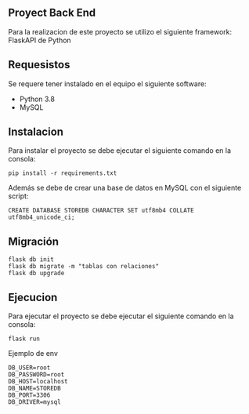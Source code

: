 ## Proyect Back End
Para la realizacion de este proyecto se utilizo el siguiente framework: FlaskAPI de Python

## Requesistos
Se requere tener instalado en el equipo el siguiente software:

- Python 3.8
- MySQL

## Instalacion
Para instalar el proyecto se debe ejecutar el siguiente comando en la consola:
```
pip install -r requirements.txt
```

Además se debe de crear una base de datos en MySQL con el siguiente script:
```
CREATE DATABASE STOREDB CHARACTER SET utf8mb4 COLLATE utf8mb4_unicode_ci;
```

## Migración

```
flask db init
flask db migrate -m "tablas con relaciones"
flask db upgrade
```

## Ejecucion
Para ejecutar el proyecto se debe ejecutar el siguiente comando en la consola:

```
flask run
```


Ejemplo de env
```
DB_USER=root
DB_PASSWORD=root
DB_HOST=localhost
DB_NAME=STOREDB
DB_PORT=3306
DB_DRIVER=mysql
```